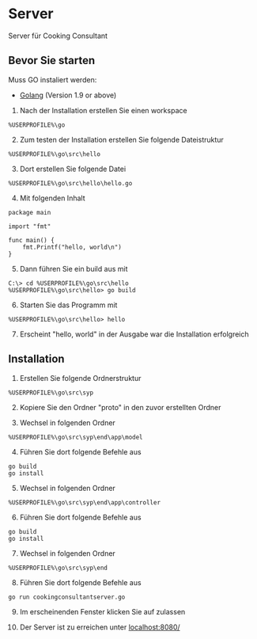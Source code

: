 # Server

Server für Cooking Consultant

## Bevor Sie starten

Muss GO instaliert werden:

- [Golang](https://golang.org/) (Version 1.9 or above)

1. Nach der Installation erstellen Sie einen workspace

```CLI
%USERPROFILE%\go
```

2. Zum testen der Installation erstellen Sie folgende Dateistruktur

```CLI
%USERPROFILE%\go\src\hello
```

3. Dort erstellen Sie folgende Datei

```CLI
%USERPROFILE%\go\src\hello\hello.go
```

4. Mit folgenden Inhalt

```GOLANG
package main

import "fmt"

func main() {
	fmt.Printf("hello, world\n")
}
```

5. Dann führen Sie ein build aus mit

```CLI
C:\> cd %USERPROFILE%\go\src\hello
%USERPROFILE%\go\src\hello> go build
```

6. Starten Sie das Programm mit

```CLI
%USERPROFILE%\go\src\hello> hello
```

7. Erscheint "hello, world" in der Ausgabe war die Installation erfolgreich

## Installation

1. Erstellen Sie folgende Ordnerstruktur

```CLI
%USERPROFILE%\go\src\syp
```

2. Kopiere Sie den Ordner "proto" in den zuvor erstellten Ordner

3. Wechsel in folgenden Ordner

```CLI
%USERPROFILE%\go\src\syp\end\app\model
```

4. Führen Sie dort folgende Befehle aus

```CLI
go build
go install
```

5. Wechsel in folgenden Ordner

```CLI
%USERPROFILE%\go\src\syp\end\app\controller
```

6. Führen Sie dort folgende Befehle aus

```CLI
go build
go install
```

7. Wechsel in folgenden Ordner

```CLI
%USERPROFILE%\go\src\syp\end
```

8. Führen Sie dort folgende Befehle aus

```CLI
go run cookingconsultantserver.go
```

9. Im erscheinenden Fenster klicken Sie auf zulassen

10. Der Server ist zu erreichen unter
    [localhost:8080/](http://localhost:8080/)
